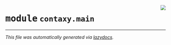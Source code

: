 <!-- markdownlint-disable -->

<a href="https://github.com/ml-tooling/contaxy/blob/main/backend/src/contaxy/main.py#L0"><img align="right" style="float:right;" src="https://img.shields.io/badge/-source-cccccc?style=flat-square"></a>

# <kbd>module</kbd> `contaxy.main`








---

_This file was automatically generated via [lazydocs](https://github.com/ml-tooling/lazydocs)._
